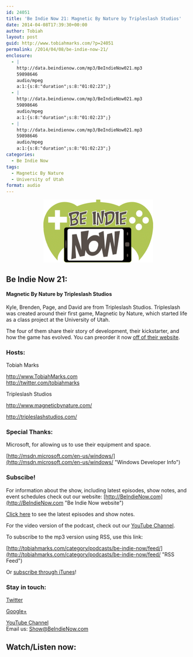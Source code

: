 ```yaml
---
id: 24051
title: 'Be Indie Now 21: Magnetic By Nature by Tripleslash Studios'
date: 2014-04-08T17:39:30+00:00
author: Tobiah
layout: post
guid: http://www.tobiahmarks.com/?p=24051
permalink: /2014/04/08/be-indie-now-21/
enclosure:
  - |
    http://data.beindienow.com/mp3/BeIndieNow021.mp3
    59898646
    audio/mpeg
    a:1:{s:8:"duration";s:8:"01:02:23";}
  - |
    http://data.beindienow.com/mp3/BeIndieNow021.mp3
    59898646
    audio/mpeg
    a:1:{s:8:"duration";s:8:"01:02:23";}
  - |
    http://data.beindienow.com/mp3/BeIndieNow021.mp3
    59898646
    audio/mpeg
    a:1:{s:8:"duration";s:8:"01:02:23";}
categories:
  - Be Indie Now
tags:
  - Magnetic By Nature
  - University of Utah
format: audio
---
```

<p style="text-align: center;">
  <img class="aligncenter" alt="Be Indie Now 21" src="/assets/2013/10/BeIndyNowLogo-512h-300x173.png?resize=300%2C172" width="300" height="172" data-recalc-dims="1" />
</p>

## Be Indie Now 21:

#### Magnetic By Nature by Tripleslash Studios

Kyle, Brenden, Page, and David are from Tripleslash Studios. Tripleslash was created around their first game, Magnetic by Nature, which started life as a class project at the University of Utah.

The four of them share their story of development, their kickstarter, and how the game has evolved. You can preorder it now [off of their website](http://www.magneticbynature.com/).

#### <!--more-->

### Hosts:

Tobiah Marks
  
<a title="Tobiah Twitter" href="http://twitter.com/tobiahmarks" target="_blank">http://www.TobiahMarks.com<br /> http://twitter.com/tobiahmarks</a>

Tripleslash Studios
  
<http://www.magneticbynature.com/>
  
<http://tripleslashstudios.com/>

### Special Thanks:

Microsoft, for allowing us to use their equipment and space.
  
[http://msdn.microsoft.com/en-us/windows/](http://msdn.microsoft.com/en-us/windows/ "Windows Developer Info")

### Subscibe!

For information about the show, including latest episodes, show notes, and event schedules check out our website: [http://BeIndieNow.com](http://BeIndieNow.com "Be Indie Now website")

[Click here](http://tobiahmarks.com/category/podcasts/be-indie-now/ "Be Indie Now episodes and show notes") to see the latest episodes and show notes.

For the video version of the podcast, check out our <a title="YouTube" href="http://www.youtube.com/channel/UCW6QQfnk1In7woq619zgD0g" target="_blank">YouTube Channel</a>.

To subscribe to the mp3 version using RSS, use this link:
  
[http://tobiahmarks.com/category/podcasts/be-indie-now/feed/](http://tobiahmarks.com/category/podcasts/be-indie-now/feed/ "RSS Feed")

Or <a title="iTunes" href="https://itunes.apple.com/us/podcast/be-indie-now/id734501818 " target="_blank">subscribe through iTunes</a>!

### Stay in touch:

<a title="Twitter" href="http://twitter.com/BeIndieNow" target="_blank">Twitter</a>
  
<a href="https://plus.google.com/105885018850238693949" target="_blank" rel="publisher">Google+</a>
  
<a title="YouTube" href="http://www.youtube.com/channel/UCW6QQfnk1In7woq619zgD0g" target="_blank">YouTube Channel<br /> </a>Email us: <Show@BeIndieNow.com>

## Watch/Listen now: